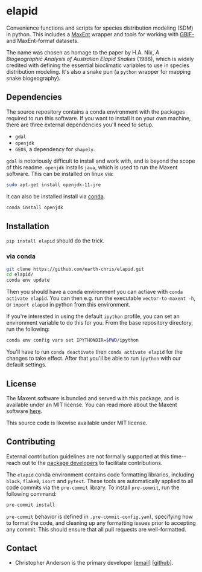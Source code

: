 # elapid

Convenience functions and scripts for species distribution modeling (SDM)  in python. This includes a [MaxEnt][home-maxent] wrapper and tools for working with [GBIF-][home-gbif] and MaxEnt-format datasets.

The name was chosen as homage to the paper by H.A. Nix, *A Biogeographic Analysis of Australian Elapid Snakes* (1986), which is widely credited with defining the essential bioclimatic variables to use in species distribution modeling. It's also a snake pun (a `python` wrapper for mapping snake biogeography).

## Dependencies

The source repository contains a conda environment with the packages required to run this software. If you want to install it on your own machine, there are three external dependencies you'll need to setup.

- `gdal`
- `openjdk`
- `GEOS`, a dependency for `shapely`.

`gdal` is notoriously difficult to install and work with, and is beyond the scope of this readme. `openjdk` installs `java`, which is used to run the Maxent software. This can be installed on linux via:

```bash
sudo apt-get install openjdk-11-jre
```

It can also be installed install via [conda][home-conda].

```bash
conda install openjdk
```

## Installation

`pip install elapid` should do the trick.

### via conda

```bash
git clone https://github.com/earth-chris/elapid.git
cd elapid/
conda env update
```

Then you should have a conda environment you can actiave with `conda activate elapid`. You can then e.g. run the executable `vector-to-maxent -h`, or `import elapid` in python from this environment.

If you're interested in using the default `ipython` profile, you can set an environment variable to do this for you. From the base repository directory, run the following:

```bash
conda env config vars set IPYTHONDIR=$PWD/ipython
```

You'll have to run `conda deactivate` then `conda activate elapid` for the changes to take effect. After that you'll be able to run `ipython` with our default settings.

## License

The Maxent software is bundled and served with this package, and is available under an MIT license. You can read more about the Maxent software [here][home-maxent].

This source code is likewise available under MIT license.

## Contributing

External contribution guidelines are not formally supported at this time--reach out to the [package developers](#contact) to facilitate contributions.

The `elapid` conda environment contains code formatting libraries, including `black`, `flake8`, `isort` and `pytest`. These tools are automatically applied to all code commits via the `pre-commit` library. To install `pre-commit`, run the following command:

```bash
pre-commit install
```

`pre-commit` behavior is defined in `.pre-commit-config.yaml`, specifying how to format the code, and cleaning up any formatting issues prior to accepting any commit. This should ensure that all pull requests are well-formatted.

## Contact

* Christopher Anderson is the primary developer [[email][email-cba]] [[github][github-cba]].


[email-cba]: mailto:cbanders@stanford.edu
[github-cba]: https://github.com/earth-chris
[github-jrs]: https://github.com/jeffreysmith-jrs
[home-conda]: https://docs.conda.io/
[home-gbif]: https://gbif.org
[home-maxent]: https://biodiversityinformatics.amnh.org/open_source/maxent/
